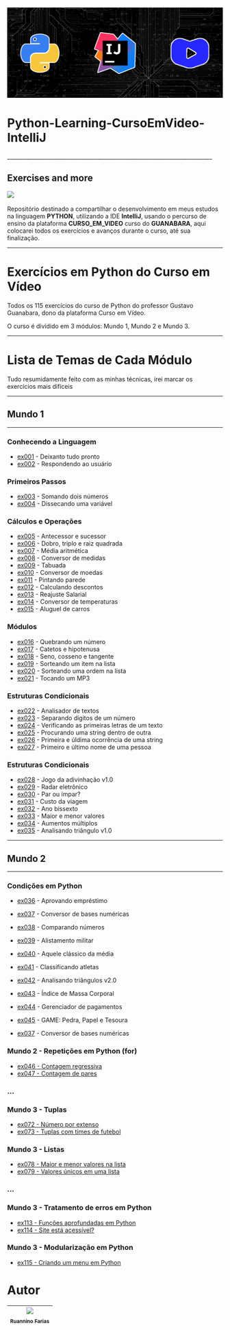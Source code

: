 ![Python-Learning-CursoEmVideo-IntelliJ_Image](Users/Python-Learning-CursoEmVideo-IntelliJ_Image.jpg)

<h1 aling="center"> Python-Learning-CursoEmVideo-IntelliJ </h1>
___________________________________________________________________________
<h2 aling="center"> Exercises and more </h2>
<p aling="center">
<img src="http://img.shields.io/static/v1?label=STATUS&message=EM%20DESENVOLVIMENTO&color=GREEN&style=for-the-badge"/>
</p>

Repositório destinado a compartilhar o desenvolvimento em meus estudos na linguagem **PYTHON**, utilizando a IDE 
**IntelliJ**, usando o percurso de ensino da plataforma **CURSO_EM_VIDEO** curso do **GUANABARA**, 
aqui colocarei todos os exercícios e avanços durante o curso, até sua finalização.
___________________________________________________________________________
# Exercícios em Python do Curso em Vídeo

Todos os 115 exercícios do curso de Python do professor Gustavo Guanabara, dono da plataforma Curso em Vídeo.

O curso é dividido em 3 módulos: Mundo 1, Mundo 2 e Mundo 3.
___________________________________________________________________________

# Lista de Temas de Cada Módulo

Tudo resumidamente feito com as minhas técnicas, irei marcar os exercícios 
mais difíceis
___________________________________________________________________________
## Mundo 1
___________________________________________________________________________
### Conhecendo a Linguagem
- [ex001](ex001.py) - Deixanto tudo pronto
- [ex002](ex002.py) - Respondendo ao usuário

### Primeiros Passos
- [ex003](ex003.py) - Somando dois números
- [ex004](ex004.py) - Dissecando uma variável

### Cálculos e Operações
- [ex005](ex005.py) - Antecessor e sucessor
- [ex006](ex006.py) - Dobro, triplo e raiz quadrada
- [ex007](ex007.py) - Média aritmética
- [ex008](ex008.py) - Conversor de medidas
- [ex009](ex009.py) - Tabuada
- [ex010](ex010.py) - Conversor de moedas
- [ex011](ex011.py) - Pintando parede
- [ex012](ex012.py) - Calculando descontos
- [ex013](ex013.py) - Reajuste Salarial
- [ex014](ex014.py) - Conversor de temperaturas
- [ex015](ex015.py) - Aluguel de carros

### Módulos
- [ex016](ex016.py) - Quebrando um número
- [ex017](ex017.py) - Catetos e hipotenusa
- [ex018](ex018.py) - Seno, cosseno e tangente
- [ex019](ex019.py) - Sorteando um item na lista
- [ex020](ex020.py) - Sorteando uma ordem na lista
- [ex021](ex021.py) - Tocando um MP3

### Estruturas Condicionais
- [ex022](ex022.py) - Analisador de textos
- [ex023](ex023.py) - Separando dígitos de um número
- [ex024](ex024.py) - Verificando as primeiras letras de um texto
- [ex025](ex025.py) - Procurando uma string dentro de outra
- [ex026](ex026.py) - Primeira e úldima ocorrência de uma string
- [ex027](ex027.py) - Primeiro e último nome de uma pessoa

### Estruturas Condicionais
- [ex028](ex028.py) - Jogo da adivinhação v1.0
- [ex029](ex029.py) - Radar eletrônico
- [ex030](ex030.py) - Par ou ímpar?
- [ex031](ex031.py) - Custo da viagem
- [ex032](ex032.py) - Ano bissexto
- [ex033](ex033.py) - Maior e menor valores
- [ex034](ex034.py) - Aumentos múltiplos
- [ex035](ex035.py) - Analisando triângulo v1.0

___________________________________________________________________________
## Mundo 2
___________________________________________________________________________
### Condições em Python
- [ex036](ex036.py) - Aprovando empréstimo
- [ex037](ex037.py) - Conversor de bases numéricas
- [ex038](ex038.py) - Comparando números
- [ex039](ex039.py) - Alistamento militar
- [ex040](ex040.py) - Aquele clássico da média
- [ex041](ex041.py) - Classificando atletas
- [ex042](ex042.py) - Analisando triângulos v2.0
- [ex043](ex043.py) - Índice de Massa Corporal
- [ex044](ex044.py) - Gerenciador de pagamentos
- [ex045](ex045.py) - GAME: Pedra, Papel e Tesoura

- [ex037](Mundo2/ex037.py) - Conversor de bases numéricas

### Mundo 2 - Repetições em Python (for)
- [ex046 - Contagem regressiva](Mundo2/ex046.py)
- [ex047 - Contagem de pares](Mundo2/ex047.py)

### ...

### Mundo 3 - Tuplas
- [ex072 - Número por extenso](Mundo3/ex072.py)
- [ex073 - Tuplas com times de futebol](Mundo3/ex073.py)

### Mundo 3 - Listas
- [ex078 - Maior e menor valores na lista](Mundo3/ex078.py)
- [ex079 - Valores únicos em uma lista](Mundo3/ex079.py)

### ...

### Mundo 3 - Tratamento de erros em Python
- [ex113 - Funções aprofundadas em Python](Mundo3/ex113.py)
- [ex114 - Site está acessível?](Mundo3/ex114.py)

### Mundo 3 - Modularização em Python
- [ex115 - Criando um menu em Python](Mundo3/ex115.py)
# Autor

| [<img src="https://avatars.githubusercontent.com/u/105193525?v=4" width=115><br><sub>Ruannino Farias</sub>](https://github.com/ruannino) 
| :---: |

